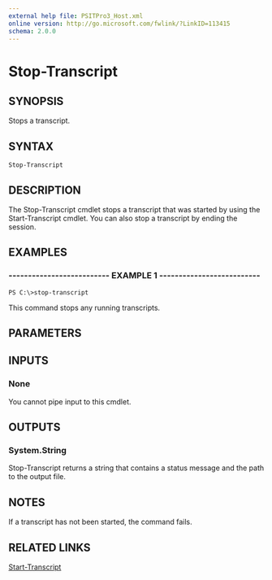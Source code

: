 ```yaml
---
external help file: PSITPro3_Host.xml
online version: http://go.microsoft.com/fwlink/?LinkID=113415
schema: 2.0.0
---
```


# Stop-Transcript
## SYNOPSIS
Stops a transcript.

## SYNTAX

```
Stop-Transcript
```

## DESCRIPTION
The Stop-Transcript cmdlet stops a transcript that was started by using the Start-Transcript cmdlet.
You can also stop a transcript by ending the session.

## EXAMPLES

### -------------------------- EXAMPLE 1 --------------------------
```
PS C:\>stop-transcript
```

This command stops any running transcripts.

## PARAMETERS

## INPUTS

### None
You cannot pipe input to this cmdlet.

## OUTPUTS

### System.String
Stop-Transcript returns a string that contains a status message and the path to the output file.

## NOTES
If a transcript has not been started, the command fails.

## RELATED LINKS

[Start-Transcript](05b8f72c-ae3b-45d5-95e0-86aa1ca1908a)

